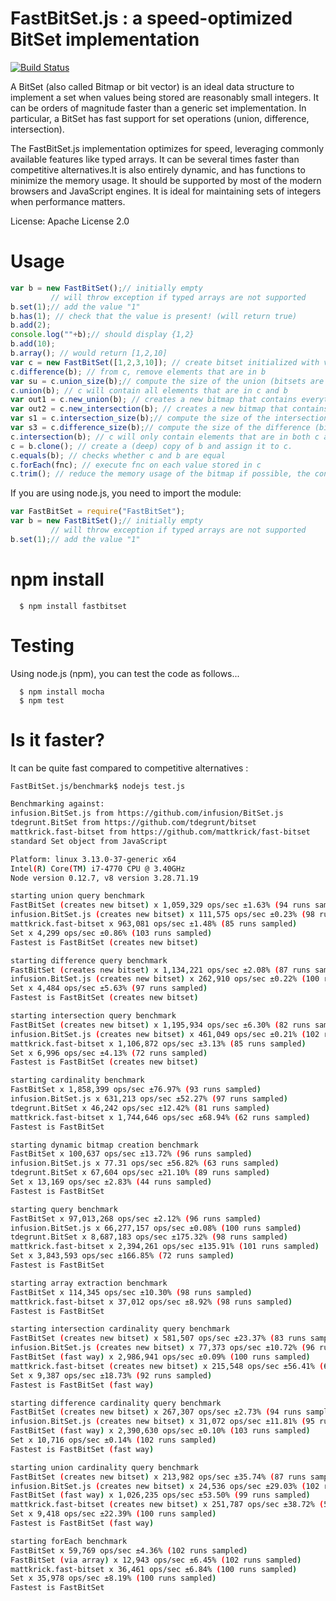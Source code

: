 # FastBitSet.js : a speed-optimized BitSet implementation
[![Build Status](https://travis-ci.org/lemire/FastBitSet.js.png)](https://travis-ci.org/lemire/FastBitSet.js) 


A BitSet  (also called Bitmap or bit vector) is an ideal data structure to implement a
set when values being stored are reasonably small integers. It can be orders of magnitude
faster than a generic set implementation. In particular, a BitSet has fast support for set
operations (union, difference, intersection).

The FastBitSet.js implementation optimizes for speed, leveraging commonly available features
like typed arrays. It can be several times faster than competitive alternatives.It is also entirely dynamic, and has functions to minimize the memory usage. It should be supported by most of the modern browsers and JavaScript
engines.  It is ideal for maintaining sets of integers when performance matters.

License: Apache License 2.0



Usage
===

```javascript
var b = new FastBitSet();// initially empty
         // will throw exception if typed arrays are not supported
b.set(1);// add the value "1"
b.has(1); // check that the value is present! (will return true)
b.add(2);
console.log(""+b);// should display {1,2}
b.add(10);
b.array(); // would return [1,2,10]
var c = new FastBitSet([1,2,3,10]); // create bitset initialized with values 1,2,3,10
c.difference(b); // from c, remove elements that are in b
var su = c.union_size(b);// compute the size of the union (bitsets are unchanged)
c.union(b); // c will contain all elements that are in c and b
var out1 = c.new_union(b); // creates a new bitmap that contains everything in c and b 
var out2 = c.new_intersection(b); // creates a new bitmap that contains everything that is in both c and b 
var s1 = c.intersection_size(b);// compute the size of the intersection (bitsets are unchanged)
var s3 = c.difference_size(b);// compute the size of the difference (bitsets are unchanged)
c.intersection(b); // c will only contain elements that are in both c and b
c = b.clone(); // create a (deep) copy of b and assign it to c.
c.equals(b); // checks whether c and b are equal
c.forEach(fnc); // execute fnc on each value stored in c
c.trim(); // reduce the memory usage of the bitmap if possible, the content remains the same 
```

If you are using node.js, you need to import the module:

```javascript
var FastBitSet = require("FastBitSet");
var b = new FastBitSet();// initially empty
         // will throw exception if typed arrays are not supported
b.set(1);// add the value "1"
```
npm install
===

      $ npm install fastbitset

Testing
===

Using node.js (npm), you can test the code as follows...

      $ npm install mocha
      $ npm test



Is it faster?
===

It can be quite fast compared to competitive alternatives :

```bash
FastBitSet.js/benchmark$ nodejs test.js

Benchmarking against:
infusion.BitSet.js from https://github.com/infusion/BitSet.js
tdegrunt.BitSet from https://github.com/tdegrunt/bitset
mattkrick.fast-bitset from https://github.com/mattkrick/fast-bitset
standard Set object from JavaScript

Platform: linux 3.13.0-37-generic x64
Intel(R) Core(TM) i7-4770 CPU @ 3.40GHz
Node version 0.12.7, v8 version 3.28.71.19

starting union query benchmark
FastBitSet (creates new bitset) x 1,059,329 ops/sec ±1.63% (94 runs sampled)
infusion.BitSet.js (creates new bitset) x 111,575 ops/sec ±0.23% (98 runs sampled)
mattkrick.fast-bitset x 963,081 ops/sec ±1.48% (85 runs sampled)
Set x 4,299 ops/sec ±0.86% (103 runs sampled)
Fastest is FastBitSet (creates new bitset)

starting difference query benchmark
FastBitSet (creates new bitset) x 1,134,221 ops/sec ±2.08% (87 runs sampled)
infusion.BitSet.js (creates new bitset) x 262,910 ops/sec ±0.22% (100 runs sampled)
Set x 4,484 ops/sec ±5.63% (97 runs sampled)
Fastest is FastBitSet (creates new bitset)

starting intersection query benchmark
FastBitSet (creates new bitset) x 1,195,934 ops/sec ±6.30% (82 runs sampled)
infusion.BitSet.js (creates new bitset) x 461,049 ops/sec ±0.21% (102 runs sampled)
mattkrick.fast-bitset x 1,106,872 ops/sec ±3.13% (85 runs sampled)
Set x 6,996 ops/sec ±4.13% (72 runs sampled)
Fastest is FastBitSet (creates new bitset)

starting cardinality benchmark
FastBitSet x 1,858,399 ops/sec ±76.97% (93 runs sampled)
infusion.BitSet.js x 631,213 ops/sec ±52.27% (97 runs sampled)
tdegrunt.BitSet x 46,242 ops/sec ±12.42% (81 runs sampled)
mattkrick.fast-bitset x 1,744,646 ops/sec ±68.94% (62 runs sampled)
Fastest is FastBitSet

starting dynamic bitmap creation benchmark
FastBitSet x 100,637 ops/sec ±13.72% (96 runs sampled)
infusion.BitSet.js x 77.31 ops/sec ±56.82% (63 runs sampled)
tdegrunt.BitSet x 67,604 ops/sec ±21.10% (89 runs sampled)
Set x 13,169 ops/sec ±2.83% (44 runs sampled)
Fastest is FastBitSet

starting query benchmark
FastBitSet x 97,013,268 ops/sec ±2.12% (96 runs sampled)
infusion.BitSet.js x 66,277,157 ops/sec ±0.08% (100 runs sampled)
tdegrunt.BitSet x 8,687,183 ops/sec ±175.32% (98 runs sampled)
mattkrick.fast-bitset x 2,394,261 ops/sec ±135.91% (101 runs sampled)
Set x 3,843,593 ops/sec ±166.85% (72 runs sampled)
Fastest is FastBitSet

starting array extraction benchmark
FastBitSet x 114,345 ops/sec ±10.30% (98 runs sampled)
mattkrick.fast-bitset x 37,012 ops/sec ±8.92% (98 runs sampled)
Fastest is FastBitSet

starting intersection cardinality query benchmark
FastBitSet (creates new bitset) x 581,507 ops/sec ±23.37% (83 runs sampled)
infusion.BitSet.js (creates new bitset) x 77,373 ops/sec ±10.72% (96 runs sampled)
FastBitSet (fast way) x 2,986,941 ops/sec ±0.09% (100 runs sampled)
mattkrick.fast-bitset (creates new bitset) x 215,548 ops/sec ±56.41% (61 runs sampled)
Set x 9,387 ops/sec ±18.73% (92 runs sampled)
Fastest is FastBitSet (fast way)

starting difference cardinality query benchmark
FastBitSet (creates new bitset) x 267,307 ops/sec ±2.73% (94 runs sampled)
infusion.BitSet.js (creates new bitset) x 31,072 ops/sec ±11.81% (95 runs sampled)
FastBitSet (fast way) x 2,390,630 ops/sec ±0.10% (103 runs sampled)
Set x 10,716 ops/sec ±0.14% (102 runs sampled)
Fastest is FastBitSet (fast way)

starting union cardinality query benchmark
FastBitSet (creates new bitset) x 213,982 ops/sec ±35.74% (87 runs sampled)
infusion.BitSet.js (creates new bitset) x 24,536 ops/sec ±29.03% (102 runs sampled)
FastBitSet (fast way) x 1,026,235 ops/sec ±53.50% (99 runs sampled)
mattkrick.fast-bitset (creates new bitset) x 251,787 ops/sec ±38.72% (58 runs sampled)
Set x 9,418 ops/sec ±22.39% (100 runs sampled)
Fastest is FastBitSet (fast way)

starting forEach benchmark
FastBitSet x 59,769 ops/sec ±4.36% (102 runs sampled)
FastBitSet (via array) x 12,943 ops/sec ±6.45% (102 runs sampled)
mattkrick.fast-bitset x 36,461 ops/sec ±6.84% (100 runs sampled)
Set x 35,978 ops/sec ±8.19% (100 runs sampled)
Fastest is FastBitSet
```


